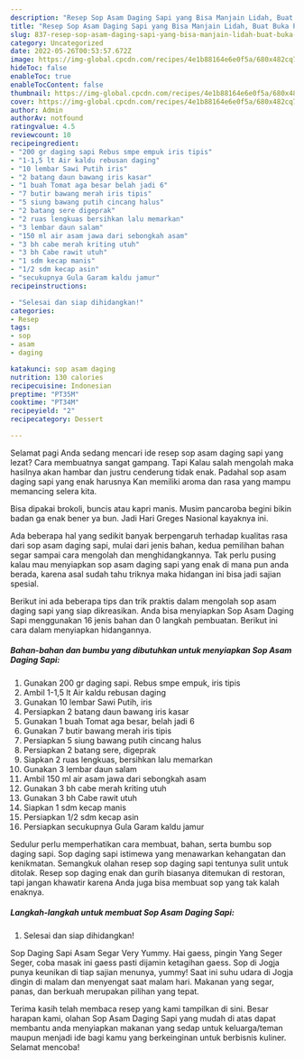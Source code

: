 ```yaml
---
description: "Resep Sop Asam Daging Sapi yang Bisa Manjain Lidah, Buat Buka Puasa Bisa Manjain Lidah"
title: "Resep Sop Asam Daging Sapi yang Bisa Manjain Lidah, Buat Buka Puasa Bisa Manjain Lidah"
slug: 837-resep-sop-asam-daging-sapi-yang-bisa-manjain-lidah-buat-buka-puasa-bisa-manjain-lidah
category: Uncategorized
date: 2022-05-26T00:53:57.672Z
image: https://img-global.cpcdn.com/recipes/4e1b88164e6e0f5a/680x482cq70/sop-asam-daging-sapi-foto-resep-utama.jpg
hideToc: false
enableToc: true
enableTocContent: false
thumbnail: https://img-global.cpcdn.com/recipes/4e1b88164e6e0f5a/680x482cq70/sop-asam-daging-sapi-foto-resep-utama.jpg
cover: https://img-global.cpcdn.com/recipes/4e1b88164e6e0f5a/680x482cq70/sop-asam-daging-sapi-foto-resep-utama.jpg
author: Admin
authorAv: notfound
ratingvalue: 4.5
reviewcount: 10
recipeingredient:
- "200 gr daging sapi Rebus smpe empuk iris tipis"
- "1-1,5 lt Air kaldu rebusan daging"
- "10 lembar Sawi Putih iris"
- "2 batang daun bawang iris kasar"
- "1 buah Tomat aga besar belah jadi 6"
- "7 butir bawang merah iris tipis"
- "5 siung bawang putih cincang halus"
- "2 batang sere digeprak"
- "2 ruas lengkuas bersihkan lalu memarkan"
- "3 lembar daun salam"
- "150 ml air asam jawa dari sebongkah asam"
- "3 bh cabe merah kriting utuh"
- "3 bh Cabe rawit utuh"
- "1 sdm kecap manis"
- "1/2 sdm kecap asin"
- "secukupnya Gula Garam kaldu jamur"
recipeinstructions:

- "Selesai dan siap dihidangkan!"
categories:
- Resep
tags:
- sop
- asam
- daging

katakunci: sop asam daging 
nutrition: 130 calories
recipecuisine: Indonesian
preptime: "PT35M"
cooktime: "PT34M"
recipeyield: "2"
recipecategory: Dessert

---
```



Selamat pagi Anda sedang mencari ide resep sop asam daging sapi yang lezat? Cara membuatnya sangat gampang. Tapi Kalau salah mengolah maka hasilnya akan hambar dan justru cenderung tidak enak. Padahal sop asam daging sapi yang enak harusnya Kan memiliki aroma dan rasa yang mampu memancing selera kita.


Bisa dipakai brokoli, buncis atau kapri manis. Musim pancaroba begini bikin badan ga enak bener ya bun. Jadi Hari Greges Nasional kayaknya ini.

Ada beberapa hal yang sedikit banyak berpengaruh terhadap kualitas rasa dari sop asam daging sapi, mulai dari jenis bahan, kedua pemilihan bahan segar sampai cara mengolah dan menghidangkannya. Tak perlu pusing kalau mau menyiapkan sop asam daging sapi yang enak di mana pun anda berada, karena asal sudah tahu triknya maka hidangan ini bisa jadi sajian spesial.


Berikut ini ada beberapa tips dan trik praktis dalam mengolah sop asam daging sapi yang siap dikreasikan. Anda bisa menyiapkan Sop Asam Daging Sapi menggunakan 16 jenis bahan dan 0 langkah pembuatan. Berikut ini cara dalam menyiapkan hidangannya.

<!--inarticleads1-->

##### Bahan-bahan dan bumbu yang dibutuhkan untuk menyiapkan Sop Asam Daging Sapi:

1. Gunakan 200 gr daging sapi. Rebus smpe empuk, iris tipis
1. Ambil 1-1,5 lt Air kaldu rebusan daging
1. Gunakan 10 lembar Sawi Putih, iris
1. Persiapkan 2 batang daun bawang iris kasar
1. Gunakan 1 buah Tomat aga besar, belah jadi 6
1. Gunakan 7 butir bawang merah iris tipis
1. Persiapkan 5 siung bawang putih cincang halus
1. Persiapkan 2 batang sere, digeprak
1. Siapkan 2 ruas lengkuas, bersihkan lalu memarkan
1. Gunakan 3 lembar daun salam
1. Ambil 150 ml air asam jawa dari sebongkah asam
1. Gunakan 3 bh cabe merah kriting utuh
1. Gunakan 3 bh Cabe rawit utuh
1. Siapkan 1 sdm kecap manis
1. Persiapkan 1/2 sdm kecap asin
1. Persiapkan secukupnya Gula Garam kaldu jamur


Sedulur perlu memperhatikan cara membuat, bahan, serta bumbu sop daging sapi. Sop daging sapi istimewa yang menawarkan kehangatan dan kenikmatan. Semangkuk olahan resep sop daging sapi tentunya sulit untuk ditolak. Resep sop daging enak dan gurih biasanya ditemukan di restoran, tapi jangan khawatir karena Anda juga bisa membuat sop yang tak kalah enaknya. 

<!--inarticleads2-->

##### Langkah-langkah untuk membuat Sop Asam Daging Sapi:


1. Selesai dan siap dihidangkan!

Sop Daging Sapi Asam Segar Very Yummy. Hai gaess, pingin Yang Seger Seger, coba masak ini gaess pasti dijamin ketagihan gaess. Sop di Jogja punya keunikan di tiap sajian menunya, yummy! Saat ini suhu udara di Jogja dingin di malam dan menyengat saat malam hari. Makanan yang segar, panas, dan berkuah merupakan pilihan yang tepat. 

Terima kasih telah membaca resep yang kami tampilkan di sini. Besar harapan kami, olahan Sop Asam Daging Sapi yang mudah di atas dapat membantu anda menyiapkan makanan yang sedap untuk keluarga/teman maupun menjadi ide bagi kamu yang berkeinginan untuk berbisnis kuliner. Selamat mencoba!
